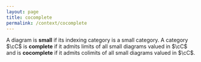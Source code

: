 ```yaml
---
layout: page
title: cocomplete
permalink: /context/cocomplete
---
```

A diagram is **small** if its indexing category is a small category. A category $\cC$ is **complete** if it admits limits of all small diagrams valued in $\cC$ and is **cocomplete** if it admits colimits of all small diagrams valued in $\cC$.

